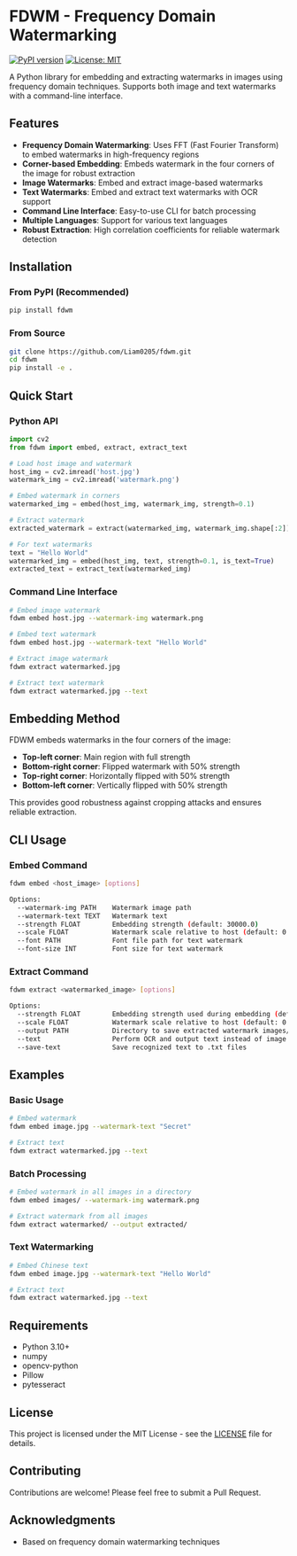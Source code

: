 # FDWM - Frequency Domain Watermarking

[![PyPI version](https://badge.fury.io/py/fdwm.svg)](https://badge.fury.io/py/fdwm)
[![License: MIT](https://img.shields.io/badge/License-MIT-yellow.svg)](https://opensource.org/licenses/MIT)

A Python library for embedding and extracting watermarks in images using frequency domain techniques. Supports both image and text watermarks with a command-line interface.

## Features

- **Frequency Domain Watermarking**: Uses FFT (Fast Fourier Transform) to embed watermarks in high-frequency regions
- **Corner-based Embedding**: Embeds watermark in the four corners of the image for robust extraction
- **Image Watermarks**: Embed and extract image-based watermarks
- **Text Watermarks**: Embed and extract text watermarks with OCR support
- **Command Line Interface**: Easy-to-use CLI for batch processing
- **Multiple Languages**: Support for various text languages
- **Robust Extraction**: High correlation coefficients for reliable watermark detection

## Installation

### From PyPI (Recommended)

```bash
pip install fdwm
```

### From Source

```bash
git clone https://github.com/Liam0205/fdwm.git
cd fdwm
pip install -e .
```

## Quick Start

### Python API

```python
import cv2
from fdwm import embed, extract, extract_text

# Load host image and watermark
host_img = cv2.imread('host.jpg')
watermark_img = cv2.imread('watermark.png')

# Embed watermark in corners
watermarked_img = embed(host_img, watermark_img, strength=0.1)

# Extract watermark
extracted_watermark = extract(watermarked_img, watermark_img.shape[:2])

# For text watermarks
text = "Hello World"
watermarked_img = embed(host_img, text, strength=0.1, is_text=True)
extracted_text = extract_text(watermarked_img)
```

### Command Line Interface

```bash
# Embed image watermark
fdwm embed host.jpg --watermark-img watermark.png

# Embed text watermark
fdwm embed host.jpg --watermark-text "Hello World"

# Extract image watermark
fdwm extract watermarked.jpg

# Extract text watermark
fdwm extract watermarked.jpg --text
```

## Embedding Method

FDWM embeds watermarks in the four corners of the image:

- **Top-left corner**: Main region with full strength
- **Bottom-right corner**: Flipped watermark with 50% strength
- **Top-right corner**: Horizontally flipped with 50% strength
- **Bottom-left corner**: Vertically flipped with 50% strength

This provides good robustness against cropping attacks and ensures reliable extraction.

## CLI Usage

### Embed Command

```bash
fdwm embed <host_image> [options]

Options:
  --watermark-img PATH    Watermark image path
  --watermark-text TEXT   Watermark text
  --strength FLOAT        Embedding strength (default: 30000.0)
  --scale FLOAT           Watermark scale relative to host (default: 0.25)
  --font PATH             Font file path for text watermark
  --font-size INT         Font size for text watermark
```

### Extract Command

```bash
fdwm extract <watermarked_image> [options]

Options:
  --strength FLOAT        Embedding strength used during embedding (default: 30000.0)
  --scale FLOAT           Watermark scale relative to host (default: 0.25)
  --output PATH           Directory to save extracted watermark images/text
  --text                  Perform OCR and output text instead of image
  --save-text             Save recognized text to .txt files
```

## Examples

### Basic Usage

```bash
# Embed watermark
fdwm embed image.jpg --watermark-text "Secret"

# Extract text
fdwm extract watermarked.jpg --text
```

### Batch Processing

```bash
# Embed watermark in all images in a directory
fdwm embed images/ --watermark-img watermark.png

# Extract watermark from all images
fdwm extract watermarked/ --output extracted/
```

### Text Watermarking

```bash
# Embed Chinese text
fdwm embed image.jpg --watermark-text "Hello World"

# Extract text
fdwm extract watermarked.jpg --text
```

## Requirements

- Python 3.10+
- numpy
- opencv-python
- Pillow
- pytesseract

## License

This project is licensed under the MIT License - see the [LICENSE](LICENSE) file for details.

## Contributing

Contributions are welcome! Please feel free to submit a Pull Request.

## Acknowledgments

- Based on frequency domain watermarking techniques